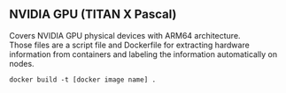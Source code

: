 ## NVIDIA GPU (TITAN X Pascal)

Covers NVIDIA GPU physical devices with ARM64 architecture.    
Those files are a script file and Dockerfile for extracting hardware information from containers and labeling the information automatically on nodes.

```
docker build -t [docker image name] .
```
